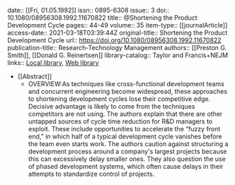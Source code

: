 date:: [[Fri, 01.05.1992]]
issn:: 0895-6308
issue:: 3
doi:: 10.1080/08956308.1992.11670822
title:: @Shortening the Product Development Cycle
pages:: 44-49
volume:: 35
item-type:: [[journalArticle]]
access-date:: 2021-03-18T03:39:44Z
original-title:: Shortening the Product Development Cycle
url:: https://doi.org/10.1080/08956308.1992.11670822
publication-title:: Research-Technology Management
authors:: [[Preston G. Smith]], [[Donald G. Reinertsen]]
library-catalog:: Taylor and Francis+NEJM
links:: [Local library](zotero://select/library/items/XNXNFXB8), [Web library](https://www.zotero.org/users/6520516/items/XNXNFXB8)

- [[Abstract]]
	- OVERVIEW:As techniques like cross-functional development teams and concurrent engineering become widespread, these approaches to shortening development cycles lose their competitive edge. Decisive advantage is likely to come from the techniques competitors are not using. The authors explain that there are other untapped sources of cycle time reduction for R&D managers to exploit. These include opportunities to accelerate the “fuzzy front end,” in which half of a typical development cycle vanishes before the team even starts work. The authors caution against structuring a development process around a company's largest projects because this can excessively delay smaller ones. They also question the use of phased development systems, which often cause delays in their attempts to standardize control of projects.